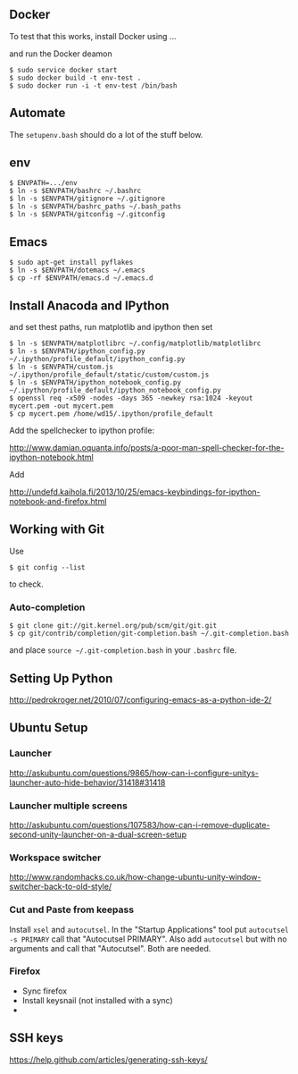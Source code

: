 ## Docker

To test that this works, install Docker using ...

   

and run the Docker deamon

    $ sudo service docker start
    $ sudo docker build -t env-test .
    $ sudo docker run -i -t env-test /bin/bash



## Automate



The `setupenv.bash` should do a lot of the stuff below.

## env

    $ ENVPATH=.../env
    $ ln -s $ENVPATH/bashrc ~/.bashrc
    $ ln -s $ENVPATH/gitignore ~/.gitignore
    $ ln -s $ENVPATH/bashrc_paths ~/.bash_paths
    $ ln -s $ENVPATH/gitconfig ~/.gitconfig

## Emacs

    $ sudo apt-get install pyflakes
    $ ln -s $ENVPATH/dotemacs ~/.emacs 
    $ cp -rf $ENVPATH/emacs.d ~/.emacs.d

## Install Anacoda and IPython

and set thest paths, run matplotlib and ipython then set

    $ ln -s $ENVPATH/matplotlibrc ~/.config/matplotlib/matplotlibrc
    $ ln -s $ENVPATH/ipython_config.py ~/.ipython/profile_default/ipython_config.py
    $ ln -s $ENVPATH/custom.js ~/.ipython/profile_default/static/custom/custom.js
    $ ln -s $ENVPATH/ipython_notebook_config.py ~/.ipython/profile_default/ipython_notebook_config.py
    $ openssl req -x509 -nodes -days 365 -newkey rsa:1024 -keyout mycert.pem -out mycert.pem
    $ cp mycert.pem /home/wd15/.ipython/profile_default

Add the spellchecker to ipython profile:

http://www.damian.oquanta.info/posts/a-poor-man-spell-checker-for-the-ipython-notebook.html

Add

http://undefd.kaihola.fi/2013/10/25/emacs-keybindings-for-ipython-notebook-and-firefox.html

## Working with Git                                                                               
                                                                                               
Use

    $ git config --list

to check.

### Auto-completion

    $ git clone git://git.kernel.org/pub/scm/git/git.git
    $ cp git/contrib/completion/git-completion.bash ~/.git-completion.bash


and place ``source ~/.git-completion.bash`` in your ``.bashrc`` file.

## Setting Up Python

http://pedrokroger.net/2010/07/configuring-emacs-as-a-python-ide-2/

## Ubuntu Setup

### Launcher

http://askubuntu.com/questions/9865/how-can-i-configure-unitys-launcher-auto-hide-behavior/31418#31418

### Launcher multiple screens

http://askubuntu.com/questions/107583/how-can-i-remove-duplicate-second-unity-launcher-on-a-dual-screen-setup

### Workspace switcher

http://www.randomhacks.co.uk/how-change-ubuntu-unity-window-switcher-back-to-old-style/

### Cut and Paste from keepass

Install ```xsel``` and ```autocutsel```. In the "Startup Applications" tool put ```autocutsel -s PRIMARY``` call that "Autocutsel PRIMARY". Also add ```autocutsel``` but with no arguments and call that "Autocutsel". Both are needed.

### Firefox

 * Sync firefox
 * Install keysnail (not installed with a sync)
 * 
## SSH keys

https://help.github.com/articles/generating-ssh-keys/
